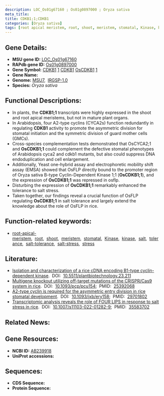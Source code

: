 ```yaml
---
description: LOC_Os01g67160 ; Os01g0897000 ; Oryza sativa
meta_title:
title: CDKB1;1;CDKB1
categories: [Oryza sativa]
tags: [root apical meristem, root, shoot, meristem, stomatal, Kinase, kinase, salt, tolerance, salt tolerance, salt stress, stress]
---
```


## Gene Details:
- **MSU gene ID:** [LOC_Os01g67160](http://rice.uga.edu/cgi-bin/ORF_infopage.cgi?orf=LOC_Os01g67160)  
- **RAPdb gene ID:** [Os01g0897000](https://rapdb.dna.affrc.go.jp/locus/?name=Os01g0897000)  
- **Gene Symbol:** <u>CDKB1</u>&nbsp;<u>1</u>&nbsp;<u>CDKB1</u>&nbsp;<u>OsCDKB1</u>&nbsp;<u>1</u>
- **Gene Name:**
- **Genome:**  [MSU7](http://rice.uga.edu/),&nbsp;&nbsp;[IRGSP-1.0](https://rapdb.dna.affrc.go.jp/download/irgsp1.html)
- **Species:** *Oryza sativa*

## Functional Descriptions:
   - In plants, the **CDKB1;1** transcripts were highly expressed in the shoot and root apical meristems, but not in mature plant organs.
   - In Arabidopsis, four A2-type cyclins (CYCA2s) function redundantly in regulating **CDKB1** activity to promote the asymmetric division for stomatal initiation and the symmetric division of guard mother cells (GMCs).
   - Cross-species complementation tests demonstrated that OsCYCA2;1 and **OsCDKB1;1** could complement the defective stomatal phenotypes of Arabidopsis cyca2 and cdkb1 mutants, but also could suppress DNA endoduplication and cell enlargement.
   - Additionally, Yeast one-hybrid assay and electrophoretic mobility shift assay (EMSA) showed that OsFLP directly bound to the promoter region of Oryza sativa B-type Cyclin-Dependent Kinase 1;1 (**OsCDKB1;1**), and the expression of **OsCDKB1;1** was repressed in osflp.
   - Disturbing the expression of **OsCDKB1;1** remarkably enhanced the tolerance to salt stress.
   - Taken together, our findings reveal a crucial function of OsFLP regulating **OsCDKB1;1** in salt tolerance and largely extend the knowledge about the role of OsFLP in rice.

## Function-related keywords:
   - [root-apical-meristem](/tags/root-apical-meristem/),&nbsp;&nbsp;[root](/tags/root/),&nbsp;&nbsp;[shoot](/tags/shoot/),&nbsp;&nbsp;[meristem](/tags/meristem/),&nbsp;&nbsp;[stomatal](/tags/stomatal/),&nbsp;&nbsp;[Kinase](/tags/Kinase/),&nbsp;&nbsp;[kinase](/tags/kinase/),&nbsp;&nbsp;[salt](/tags/salt/),&nbsp;&nbsp;[tolerance](/tags/tolerance/),&nbsp;&nbsp;[salt-tolerance](/tags/salt-tolerance/),&nbsp;&nbsp;[salt-stress](/tags/salt-stress/),&nbsp;&nbsp;[stress](/tags/stress/)

## Literature:
   - [Isolation and characterization of a rice cDNA encoding B1-type cyclin-dependent kinase](https://www.doi.org/10.5511/plantbiotechnology.23.211).&nbsp;&nbsp;DOI:&nbsp;&nbsp;[10.5511/plantbiotechnology.23.211](https://www.doi.org/10.5511/plantbiotechnology.23.211)
   - [Multigene knockout utilizing off-target mutations of the CRISPR/Cas9 system in rice](https://www.doi.org/10.1093/pcp/pcu154).&nbsp;&nbsp;DOI:&nbsp;&nbsp;[10.1093/pcp/pcu154](https://www.doi.org/10.1093/pcp/pcu154);&nbsp;&nbsp;PMID:&nbsp;&nbsp;[25392068](https://pubmed.ncbi.nlm.nih.gov/25392068/)
   - [A2-type cyclin is required for the asymmetric entry division in rice stomatal development](https://www.doi.org/10.1093/jxb/ery158).&nbsp;&nbsp;DOI:&nbsp;&nbsp;[10.1093/jxb/ery158](https://www.doi.org/10.1093/jxb/ery158);&nbsp;&nbsp;PMID:&nbsp;&nbsp;[29701802](https://pubmed.ncbi.nlm.nih.gov/29701802/)
   - [Transcriptomic analysis reveals the role of FOUR LIPS in response to salt stress in rice](https://www.doi.org/10.1007/s11103-022-01282-9).&nbsp;&nbsp;DOI:&nbsp;&nbsp;[10.1007/s11103-022-01282-9](https://www.doi.org/10.1007/s11103-022-01282-9);&nbsp;&nbsp;PMID:&nbsp;&nbsp;[35583702](https://pubmed.ncbi.nlm.nih.gov/35583702/)

## Related News:

## Gene Resources:
- **NCBI ID:**  [AB239918](http://www.ncbi.nlm.nih.gov/nuccore/AB239918)
- **UniProt accessions:** [](https://www.uniprot.org/uniprotkb//entry)

## Sequences:
- **CDS Sequence:**
- **Protein Sequence:**
